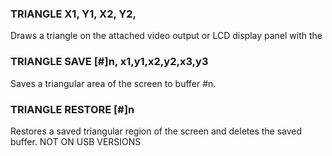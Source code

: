 

### TRIANGLE X1, Y1, X2, Y2,

Draws a triangle on the attached video output or LCD display panel with the

### TRIANGLE SAVE [#]n, x1,y1,x2,y2,x3,y3

Saves a triangular area of the screen to buffer #n.

### TRIANGLE RESTORE [#]n

Restores a saved triangular region of the screen and deletes the saved buffer. NOT ON USB VERSIONS